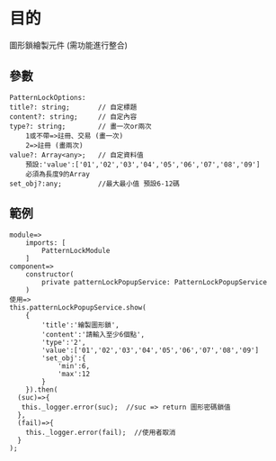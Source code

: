 # 目的
圖形鎖繪製元件
(需功能進行整合)

## 參數
    PatternLockOptions:
    title?: string;       // 自定標題 
    content?: string;     // 自定內容
    type?: string;        // 畫一次or兩次
        1或不帶=>註冊、交易 (畫一次)
        2=>註冊 (畫兩次)
    value?: Array<any>;   // 自定資料值 
        預設:'value':['01','02','03','04','05','06','07','08','09']
        必須為長度9的Array
    set_obj?:any;         //最大最小值 預設6-12碼


## 範例

    module=>
        imports: [
            PatternLockModule
        ]
    component=>
        constructor(
            private patternLockPopupService: PatternLockPopupService
        )
    使用=>
    this.patternLockPopupService.show(
        {
            'title':'繪製圖形鎖',
            'content':'請輸入至少6個點',
            'type':'2',
            'value':['01','02','03','04','05','06','07','08','09']
            'set_obj':{
                'min':6,
                'max':12
            }
        }).then(
      (suc)=>{
       this._logger.error(suc);  //suc => return 圖形密碼鎖值
      },
      (fail)=>{
        this._logger.error(fail);  //使用者取消
      }
    );
##
